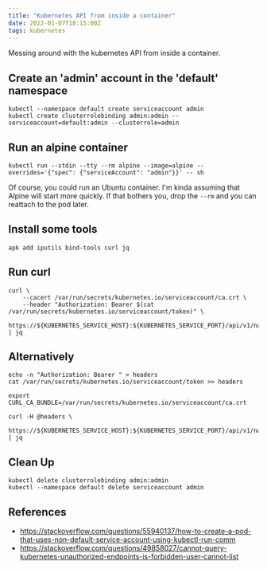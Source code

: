```yaml
---
title: "Kubernetes API from inside a container"
date: 2022-01-07T18:15:00Z
tags: kubernetes
---
```


Messing around with the kubernetes API from inside a container.

## Create an 'admin' account in the 'default' namespace

```
kubectl --namespace default create serviceaccount admin
kubectl create clusterrolebinding admin:admin --serviceaccount=default:admin --clusterrole=admin
```

## Run an alpine container

```
kubectl run --stdin --tty --rm alpine --image=alpine --overrides='{"spec": {"serviceAccount": "admin"}}' -- sh
```

Of course, you could run an Ubuntu container. I'm kinda assuming that Alpine will start more quickly. If that bothers
you, drop the `--rm` and you can reattach to the pod later.

## Install some tools

```
apk add iputils bind-tools curl jq
```

## Run curl

```
curl \
    --cacert /var/run/secrets/kubernetes.io/serviceaccount/ca.crt \
    --header "Authorization: Bearer $(cat /var/run/secrets/kubernetes.io/serviceaccount/token)" \
    https://${KUBERNETES_SERVICE_HOST}:${KUBERNETES_SERVICE_PORT}/api/v1/namespaces/default/endpoints | jq
```
## Alternatively

```
echo -n "Authorization: Bearer " > headers
cat /var/run/secrets/kubernetes.io/serviceaccount/token >> headers

export CURL_CA_BUNDLE=/var/run/secrets/kubernetes.io/serviceaccount/ca.crt

curl -H @headers \
    https://${KUBERNETES_SERVICE_HOST}:${KUBERNETES_SERVICE_PORT}/api/v1/namespaces/default/endpoints | jq
```

## Clean Up

```
kubectl delete clusterrolebinding admin:admin
kubectl --namespace default delete serviceaccount admin
```

## References

- <https://stackoverflow.com/questions/55940137/how-to-create-a-pod-that-uses-non-default-service-account-using-kubectl-run-comm>
- <https://stackoverflow.com/questions/49858027/cannot-query-kubernetes-unauthorized-endpoints-is-forbidden-user-cannot-list>
